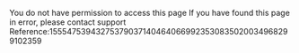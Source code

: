 You do not have permission to access this page If you have found this page in error, please contact support Reference:155547539432753790371404640669923530835020034968299102359